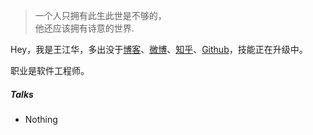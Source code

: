> 一个人只拥有此生此世是不够的，  
> 他还应该拥有诗意的世界.

Hey，我是王江华，多出没于[博客](https://huangxuan.me)、[微博](https://weibo.com/u/3128048007)、[知乎](https://www.zhihu.com/people/wang-er-9-77)、[Github](https://github.com/jax1993)，技能正在升级中。

职业是软件工程师。



##### Talks

- Nothing